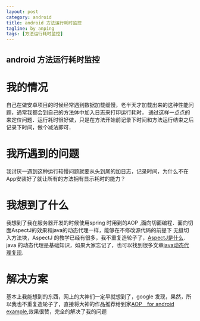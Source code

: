 ```yaml
---
layout: post
category: android
title: android 方法运行耗时监控
tagline: by anping
tags: [方法运行耗时监控]
---
```


android 方法运行耗时监控
---------------------


我的情况
==========


自己在做安卓项目的时候经常遇到数据加载缓慢，老半天才加载出来的这种性能问题，通常我都会到自己的方法体中加入日志来打印运行耗时，
通过这样一点点的来定位问题．运行耗时很好做，只是在方法开始前记录下时间和方法运行结束之后记录下时间，做个减法即可．


我所遇到的问题
============

我讨厌一遇到这种运行较慢问题就要从头到尾的加日志，记录时间，为什么不在App安装好了就让所有的方法拥有显示耗时的能力？


我想到了什么
==========

我想到了我在服务器开发的时候使用spring 时用到的AOP ,面向切面编程．面向切面AspectJ的效果和java的动态代理一样，能够在不修改源代码的前提下
无缝切入方法块，AspectJ 的教学已经有很多，我不重复造轮子了，[AspectJ是什么](http://www.cnblogs.com/hujiapeng/p/5201757.html).
java 的动态代理是基础知识，如果大家忘记了，也可以找到很多文章[java动态代理复现](http://www.cnblogs.com/flyoung2008/archive/2013/08/11/3251148.html).


解决方案
=======


基本上我能想到的东西，网上的大神们一定早就想到了，google 发现，果然，所以我也不重复造轮子了，直接将大神的作品推荐给到家[AOP　for android example](https://github.com/anpingxiong/Android-AOPExample),效果很赞，完全的解决了我的问题

